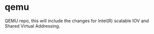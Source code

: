 # qemu
QEMU repo, this will include the changes for Intel(R) scalable IOV and Shared Virtual Addressing.
